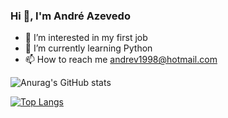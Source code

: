 
 ### Hi 👋, I'm André Azevedo

- 👀 I’m interested in my first job
- 🌱 I’m currently learning Python
- 📫 How to reach me andrev1998@hotmail.com

<!---
andreeviictor1/andreeviictor1 is a ✨ special ✨ repository because its `README.md` (this file) appears on your GitHub profile.
You can click the Preview link to take a look at your changes.
--->
![Anurag's GitHub stats](https://github-readme-stats.vercel.app/api?username=andreeviictor1&show_icons=true&theme=transparent)


[![Top Langs](https://github-readme-stats.vercel.app/api/top-langs/?username=andreeviictor1&layout=compact)](https://github.com/anuraghazra/github-readme-stats)
